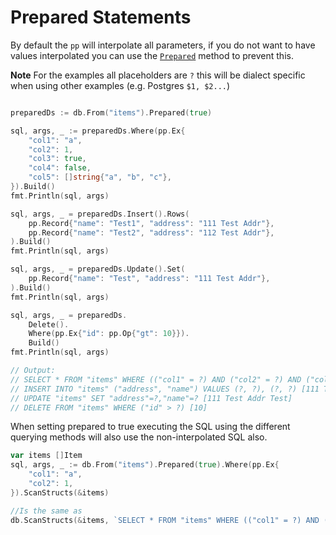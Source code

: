 # Prepared Statements

By default the `pp` will interpolate all parameters, if you do not want to have values interpolated you can use the [`Prepared`](http://godoc.org/manlu.org/pp#SelectDataset.Prepared) method to prevent this.

**Note** For the examples all placeholders are `?` this will be dialect specific when using other examples (e.g. Postgres `$1, $2...`)

```go

preparedDs := db.From("items").Prepared(true)

sql, args, _ := preparedDs.Where(pp.Ex{
	"col1": "a",
	"col2": 1,
	"col3": true,
	"col4": false,
	"col5": []string{"a", "b", "c"},
}).Build()
fmt.Println(sql, args)

sql, args, _ = preparedDs.Insert().Rows(
	pp.Record{"name": "Test1", "address": "111 Test Addr"},
	pp.Record{"name": "Test2", "address": "112 Test Addr"},
).Build()
fmt.Println(sql, args)

sql, args, _ = preparedDs.Update().Set(
	pp.Record{"name": "Test", "address": "111 Test Addr"},
).Build()
fmt.Println(sql, args)

sql, args, _ = preparedDs.
	Delete().
	Where(pp.Ex{"id": pp.Op{"gt": 10}}).
	Build()
fmt.Println(sql, args)

// Output:
// SELECT * FROM "items" WHERE (("col1" = ?) AND ("col2" = ?) AND ("col3" IS TRUE) AND ("col4" IS FALSE) AND ("col5" IN (?, ?, ?))) [a 1 a b c]
// INSERT INTO "items" ("address", "name") VALUES (?, ?), (?, ?) [111 Test Addr Test1 112 Test Addr Test2]
// UPDATE "items" SET "address"=?,"name"=? [111 Test Addr Test]
// DELETE FROM "items" WHERE ("id" > ?) [10]
```

When setting prepared to true executing the SQL using the different querying methods will also use the non-interpolated SQL also.

```go
var items []Item
sql, args, _ := db.From("items").Prepared(true).Where(pp.Ex{
	"col1": "a",
	"col2": 1,
}).ScanStructs(&items)

//Is the same as
db.ScanStructs(&items, `SELECT * FROM "items" WHERE (("col1" = ?) AND ("col2" = ?))`,  "a", 1)
```

